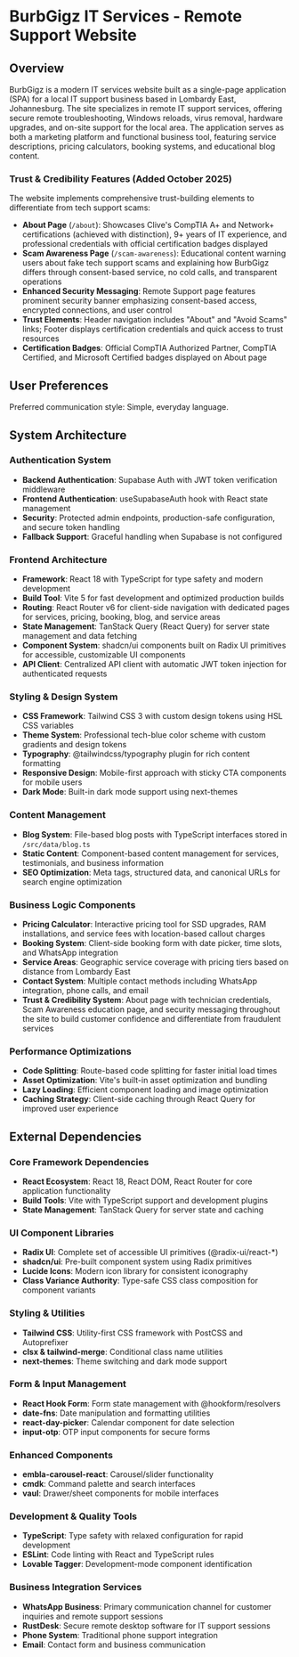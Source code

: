 # BurbGigz IT Services - Remote Support Website

## Overview

BurbGigz is a modern IT services website built as a single-page application (SPA) for a local IT support business based in Lombardy East, Johannesburg. The site specializes in remote IT support services, offering secure remote troubleshooting, Windows reloads, virus removal, hardware upgrades, and on-site support for the local area. The application serves as both a marketing platform and functional business tool, featuring service descriptions, pricing calculators, booking systems, and educational blog content.

### Trust & Credibility Features (Added October 2025)
The website implements comprehensive trust-building elements to differentiate from tech support scams:
- **About Page** (`/about`): Showcases Clive's CompTIA A+ and Network+ certifications (achieved with distinction), 9+ years of IT experience, and professional credentials with official certification badges displayed
- **Scam Awareness Page** (`/scam-awareness`): Educational content warning users about fake tech support scams and explaining how BurbGigz differs through consent-based service, no cold calls, and transparent operations
- **Enhanced Security Messaging**: Remote Support page features prominent security banner emphasizing consent-based access, encrypted connections, and user control
- **Trust Elements**: Header navigation includes "About" and "Avoid Scams" links; Footer displays certification credentials and quick access to trust resources
- **Certification Badges**: Official CompTIA Authorized Partner, CompTIA Certified, and Microsoft Certified badges displayed on About page

## User Preferences

Preferred communication style: Simple, everyday language.

## System Architecture

### Authentication System
- **Backend Authentication**: Supabase Auth with JWT token verification middleware
- **Frontend Authentication**: useSupabaseAuth hook with React state management
- **Security**: Protected admin endpoints, production-safe configuration, and secure token handling
- **Fallback Support**: Graceful handling when Supabase is not configured

### Frontend Architecture
- **Framework**: React 18 with TypeScript for type safety and modern development
- **Build Tool**: Vite 5 for fast development and optimized production builds
- **Routing**: React Router v6 for client-side navigation with dedicated pages for services, pricing, booking, blog, and service areas
- **State Management**: TanStack Query (React Query) for server state management and data fetching
- **Component System**: shadcn/ui components built on Radix UI primitives for accessible, customizable UI components
- **API Client**: Centralized API client with automatic JWT token injection for authenticated requests

### Styling & Design System
- **CSS Framework**: Tailwind CSS 3 with custom design tokens using HSL CSS variables
- **Theme System**: Professional tech-blue color scheme with custom gradients and design tokens
- **Typography**: @tailwindcss/typography plugin for rich content formatting
- **Responsive Design**: Mobile-first approach with sticky CTA components for mobile users
- **Dark Mode**: Built-in dark mode support using next-themes

### Content Management
- **Blog System**: File-based blog posts with TypeScript interfaces stored in `/src/data/blog.ts`
- **Static Content**: Component-based content management for services, testimonials, and business information
- **SEO Optimization**: Meta tags, structured data, and canonical URLs for search engine optimization

### Business Logic Components
- **Pricing Calculator**: Interactive pricing tool for SSD upgrades, RAM installations, and service fees with location-based callout charges
- **Booking System**: Client-side booking form with date picker, time slots, and WhatsApp integration
- **Service Areas**: Geographic service coverage with pricing tiers based on distance from Lombardy East
- **Contact System**: Multiple contact methods including WhatsApp integration, phone calls, and email
- **Trust & Credibility System**: About page with technician credentials, Scam Awareness education page, and security messaging throughout the site to build customer confidence and differentiate from fraudulent services

### Performance Optimizations
- **Code Splitting**: Route-based code splitting for faster initial load times
- **Asset Optimization**: Vite's built-in asset optimization and bundling
- **Lazy Loading**: Efficient component loading and image optimization
- **Caching Strategy**: Client-side caching through React Query for improved user experience

## External Dependencies

### Core Framework Dependencies
- **React Ecosystem**: React 18, React DOM, React Router for core application functionality
- **Build Tools**: Vite with TypeScript support and development plugins
- **State Management**: TanStack Query for server state and caching

### UI Component Libraries
- **Radix UI**: Complete set of accessible UI primitives (@radix-ui/react-*)
- **shadcn/ui**: Pre-built component system using Radix primitives
- **Lucide Icons**: Modern icon library for consistent iconography
- **Class Variance Authority**: Type-safe CSS class composition for component variants

### Styling & Utilities
- **Tailwind CSS**: Utility-first CSS framework with PostCSS and Autoprefixer
- **clsx & tailwind-merge**: Conditional class name utilities
- **next-themes**: Theme switching and dark mode support

### Form & Input Management
- **React Hook Form**: Form state management with @hookform/resolvers
- **date-fns**: Date manipulation and formatting utilities
- **react-day-picker**: Calendar component for date selection
- **input-otp**: OTP input components for secure forms

### Enhanced Components
- **embla-carousel-react**: Carousel/slider functionality
- **cmdk**: Command palette and search interfaces
- **vaul**: Drawer/sheet components for mobile interfaces

### Development & Quality Tools
- **TypeScript**: Type safety with relaxed configuration for rapid development
- **ESLint**: Code linting with React and TypeScript rules
- **Lovable Tagger**: Development-mode component identification

### Business Integration Services
- **WhatsApp Business**: Primary communication channel for customer inquiries and remote support sessions
- **RustDesk**: Secure remote desktop software for IT support sessions
- **Phone System**: Traditional phone support integration
- **Email**: Contact form and business communication